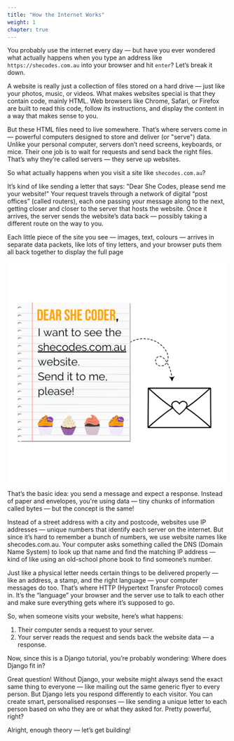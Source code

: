 ```yaml
---
title: "How the Internet Works"
weight: 1
chapter: true
---
```


You probably use the internet every day — but have you ever wondered what actually happens when you type an address like `https://shecodes.com.au` into your browser and hit `enter`?
Let’s break it down.

A website is really just a collection of files stored on a hard drive — just like your photos, music, or videos. What makes websites special is that they contain code, mainly HTML. Web browsers like Chrome, Safari, or Firefox are built to read this code, follow its instructions, and display the content in a way that makes sense to you.

But these HTML files need to live somewhere. That’s where servers come in — powerful computers designed to store and deliver (or "serve") data. Unlike your personal computer, servers don’t need screens, keyboards, or mice. Their one job is to wait for requests and send back the right files.
That’s why they’re called servers — they serve up websites.

So what actually happens when you visit a site like `shecodes.com.au`?

It’s kind of like sending a letter that says:
 "Dear She Codes, please send me your website!"
Your request travels through a network of digital “post offices” (called routers), each one passing your message along to the next, getting closer and closer to the server that hosts the website. Once it arrives, the server sends the website’s data back — possibly taking a different route on the way to you.

Each little piece of the site you see — images, text, colours — arrives in separate data packets, like lots of tiny letters, and your browser puts them all back together to display the full page

![Figure 1.1](images/how_internet_works.png)

That’s the basic idea: you send a message and expect a response. Instead of paper and envelopes, you're using data — tiny chunks of information called bytes — but the concept is the same!

Instead of a street address with a city and postcode, websites use IP addresses — unique numbers that identify each server on the internet. But since it’s hard to remember a bunch of numbers, we use website names like shecodes.com.au. Your computer asks something called the DNS (Domain Name System) to look up that name and find the matching IP address — kind of like using an old-school phone book to find someone’s number.

Just like a physical letter needs certain things to be delivered properly — like an address, a stamp, and the right language — your computer messages do too. That’s where HTTP (Hypertext Transfer Protocol) comes in. It’s the “language” your browser and the server use to talk to each other and make sure everything gets where it’s supposed to go.

So, when someone visits your website, here’s what happens:
1. Their computer sends a request to your server.
2. Your server reads the request and sends back the website data — a response.

Now, since this is a Django tutorial, you’re probably wondering: Where does Django fit in?

Great question! Without Django, your website might always send the exact same thing to everyone — like mailing out the same generic flyer to every person. But Django lets you respond differently to each visitor. You can create smart, personalised responses — like sending a unique letter to each person based on who they are or what they asked for. Pretty powerful, right?

Alright, enough theory — let’s get building!











  
